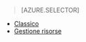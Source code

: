 > [AZURE.SELECTOR]
- [Classico](../articles/virtual-machines/virtual-machines-linux-classic-troubleshoot-deployment-new-vm.md)
- [Gestione risorse](../articles/virtual-machines/virtual-machines-linux-troubleshoot-deployment-new-vm.md)
